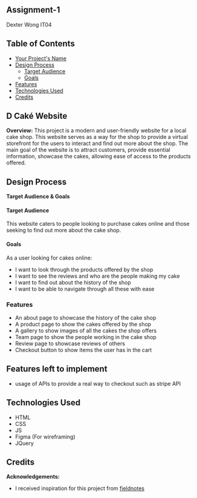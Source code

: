 ## Assignment-1
Dexter Wong IT04 

## Table of Contents

- [Your Project's Name](#D-Caké-Website)
- [Design Process](#design-process)
    - [Target Audience](#target-audience)
    - [Goals](#goals)
- [Features](#features)
- [Technologies Used](#technologies-used)
- [Credits](#credits)

## D Caké Website

**Overview:**
This project is a modern and user-friendly website for a local cake shop. This website serves as a way for the shop to provide a virtual storefront for the users to interact and find out more about the shop. The main goal of the website is to attract customers, provide essential information, showcase the cakes, allowing ease of access to the products offered.

## Design Process

**Target Audience & Goals** 
#### Target Audience
This website caters to people looking to purchase cakes online and those seeking to find out more about the cake shop.

#### Goals
As a user looking for cakes online:
- I want to look through the products offered by the shop
- I want to see the reviews and who are the people making my cake
- I want to find out about the history of the shop
- I want to be able to navigate through all these with ease

### Features
- An about page to showcase the history of the cake shop
- A product page to show the cakes offered by the shop
- A gallery to show images of all the cakes the shop offers
- Team page to show the people working in the cake shop
- Review page to showcase reviews of others
- Checkout button to show items the user has in the cart

## Features left to implement
- usage of APIs to provide a real way to checkout such as stripe API

## Technologies Used
- HTML
- CSS
- JS
- Figma (For wireframing)
- JQuery

## Credits
 

**Acknowledgements:**  
- I received inspiration for this project from [fieldnotes](https://fieldnotes.com.sg/)